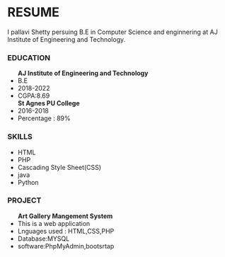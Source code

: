 
<!DOCTYPE html>
<head>
    
  <title>BIBLIOGRAPHY</title>
    <link rel="stylesheet" type="text/css" href="css/A4.css">
  
</head>
<body>
    <h1>RESUME</h1>
    
   <p> I pallavi Shetty persuing B.E in Computer Science and enginnering  at AJ Institute of Engineering and Technology. </p>

    
  <div class="education">
        <h3>EDUCATION</h3>
        <ul>
           <b>  AJ Institute of Engineering and Technology</b>
           <li>B.E</li>
           <li>2018-2022</li>
           <li>CGPA:8.69</li>
           <b>St Agnes PU College </b>
           <li>2016-2018</li>
           <li>Percentage : 89% </li>  
            
                   
  </ul>
           
  </div>
    <div class="skills">
        <h3>SKILLS</h3>
        <ul>
            <li>HTML</li>
            <li>PHP</li>
            <li>Cascading Style Sheet(CSS)</li>
            <li>java</li>
            <li>Python</li>
        </ul>
    </div>
   
  <div class="project">
        <h3>PROJECT</h3>
     <ul>
        <b> Art Gallery Mangement System</b>
        <li>This is a web application</li>
        <li>Lnguages used : HTML,CSS,PHP</li>
        <li>Database:MYSQL</li>
        <li>software:PhpMyAdmin,bootsrtap</li>
    </ul>
    </div> 
    
  <footer>
        <p style="background-color: rgb(10, 111, 129);"></p>
      </footer>
 
</body>   
</html
